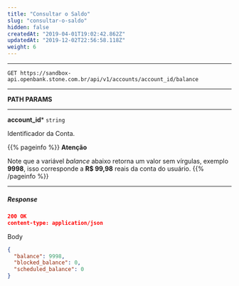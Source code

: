 ```yaml
---
title: "Consultar o Saldo"
slug: "consultar-o-saldo"
hidden: false
createdAt: "2019-04-01T19:02:42.862Z"
updatedAt: "2019-12-02T22:56:58.118Z"
weight: 6
---
```


---

```http 
GET https://sandbox-api.openbank.stone.com.br/api/v1/accounts/account_id/balance
```
---

**PATH PARAMS**

---

**account_id***  `string`

Identificador da Conta.


{{% pageinfo %}}
**Atenção**

Note que a variável  _balance_  abaixo retorna um valor sem vírgulas, exemplo **9998**, isso corresponde a **R$ 99,98** reais da conta do usuário.
{{% /pageinfo %}}



---

##### **Response**

```JSON
200 OK
content-type: application/json
```
Body
```JSON
{
  "balance": 9998,
  "blocked_balance": 0,
  "scheduled_balance": 0
}
```
